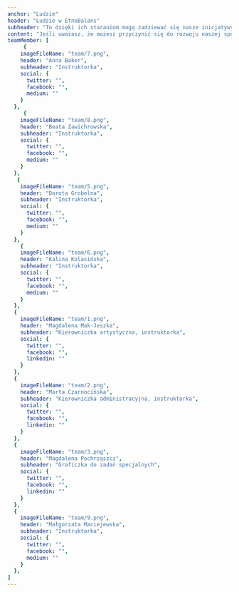 ```yaml
---
anchor: "Ludzie"
header: "Ludzie w EtnoBalans"
subheader: "To dzięki ich staraniom mogą zadziewać się nasze inicjatywy i wydarzenia."
content: "Jeśli uważasz, że możesz przyczynić się do rozwoju naszej społeczności, masz pomysły na projekty, chcesz prowadzić u nas warsztaty, jesteśmy otwarci na nowych przyjaciół o pozytywnych serduchach, nieprzeciętnych umysłach i różnorodnych osobowościach."
teamMember: [
     {
    imageFileName: "team/7.png",
    header: "Anna Baker",
    subheader: "Instruktorka",
    social: {
      twitter: "",
      facebook: "",
      medium: ""
    }
  },
     {
    imageFileName: "team/8.png",
    header: "Beata Zawichrowska",
    subheader: "Instruktorka",
    social: {
      twitter: "",
      facebook: "",
      medium: ""
    }
  },
   {
    imageFileName: "team/5.png",
    header: "Dorota Grobelna",
    subheader: "Instruktorka",
    social: {
      twitter: "",
      facebook: "",
      medium: ""
    }
  },
    {
    imageFileName: "team/6.png",
    header: "Kalina Kolasińska",
    subheader: "Instruktorka",
    social: {
      twitter: "",
      facebook: "",
      medium: ""
    }
  },
  {
    imageFileName: "team/1.png",
    header: "Magdalena Mak-Jeszka",
    subheader: "Kierowniczka artystyczna, instruktorka",
    social: {
      twitter: "",
      facebook: "",
      linkedin: ""
    }
  },
  {
    imageFileName: "team/2.png",
    header: "Marta Czarnocińska",
    subheader: "Kierowniczka administracyjna, instruktorka",
    social: {
      twitter: "",
      facebook: "",
      linkedin: ""
    }
  },
  {
    imageFileName: "team/3.png",
    header: "Magdalena Pochrząszcz",
    subheader: "Graficzka do zadań specjalnych",
    social: {
      twitter: "",
      facebook: "",
      linkedin: ""
    }
  },
  {
    imageFileName: "team/9.png",
    header: "Małgorzata Maciejewska",
    subheader: "Instruktorka",
    social: {
      twitter: "",
      facebook: "",
      medium: ""
    }
  },
]
---
```

